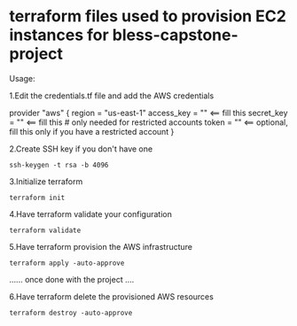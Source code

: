 # terraform files used to provision EC2 instances for bless-capstone-project

Usage:

  1.Edit the credentials.tf file and add the AWS credentials


  provider "aws" {
    region = "us-east-1"
    access_key = ""   <== fill this
    secret_key = ""   <== fill this
    # only needed for restricted accounts
    token = ""        <== optional, fill this only if you have a restricted account
  }

  2.Create SSH key if you don't have one

    ssh-keygen -t rsa -b 4096

  3.Initialize terraform

    terraform init

  4.Have terraform validate your configuration

    terraform validate

  5.Have terraform provision the AWS infrastructure

    terraform apply -auto-approve

...... once done with the project ....

  6.Have terraform delete the provisioned AWS resources

    terraform destroy -auto-approve

